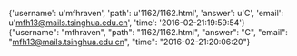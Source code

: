 {'username': u'mfhraven', 'path': u'1162/1162.html', 'answer': u'C', 'email': u'mfh13@mails.tsinghua.edu.cn', 'time': '2016-02-21:19:59:54'}
{"username": "mfhraven", "path": "1162/1162.html", "answer": "C", "email": "mfh13@mails.tsinghua.edu.cn", "time": "2016-02-21:20:06:20"}